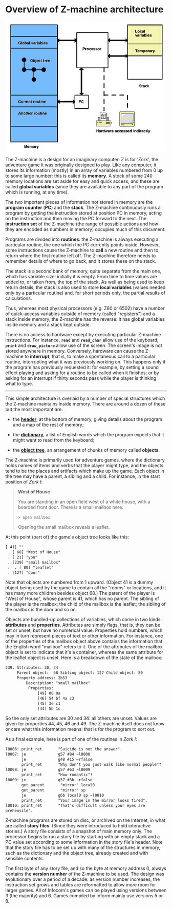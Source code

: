 # Overview of Z-machine architecture

![architecture diagram](./images/diagram.gif)

The Z-machine is a design for an imaginary computer: Z is for ‘Zork', the adventure game it was originally designed to play. Like any computer, it stores its information (mostly) in an array of variables numbered from 0 up to some large number: this is called its **memory**. A stock of some 240 memory locations are set aside for easy and quick access, and these are called **global variables** (since they are available to any part of the program which is running, at any time).

The two important pieces of information not stored in memory are the **program counter** (**PC**) and the **stack**. The Z-machine continuously runs a program by getting the instruction stored at position PC in memory, acting on the instruction and then moving the PC forward to the next. The **instruction set** of the Z-machine (the range of possible actions and how they are encoded as numbers in memory) occupies much of this document.

Programs are divided into **routines**: the Z-machine is always executing a particular routine, the one which the PC currently points inside. However, some instructions cause the Z-machine to **call** a new routine and then to return where the first routine left off. The Z-machine therefore needs to remember details of where to go back, and it stores these on the stack.

The stack is a second bank of memory, quite separate from the main one, which has variable size: initially it is empty. From time to time values are added to, or taken from, the top of the stack. As well as being used to keep return details, the stack is also used to store **local variables** (values needed only by a particular routine) and, for short periods only, the partial results of calculations.

Thus, whereas most physical processors (e.g. Z80 or 6502) have a number of quick-access variables outside of memory (called "registers") and a stack inside memory, the Z-machine has the reverse: it has global variables inside memory and a stack kept outside.

There is no access to hardware except by executing particular Z-machine instructions. For instance, **`read`** and **`read_char`** allow use of the keyboard; **`print`** and **`draw_picture`** allow use of the screen. The screen's image is not stored anywhere in memory. Conversely, hardware can cause the Z-machine to **interrupt**, that is, to make a spontaneous call to a particular routine, interrupting what it was previously working on. This happens only if the program has previously requested it: for example, by setting a sound effect playing and asking for a routine to be called when it finishes; or by asking for an interrupt if thirty seconds pass while the player is thinking what to type.

----

This simple architecture is overlaid by a number of special structures which the Z-machine maintains inside memory. There are around a dozen of these but the most important are:

- the [**header**](./11-header.md), at the bottom of memory, giving details about the program and a map of the rest of memory;

- the [**dictionary**](./13-dictionary.md), a list of English words which the program expects that it might want to read from the keyboard;

- the [**object tree**](./12-objects.md), an arrangement of chunks of memory called **objects**.

The Z-machine is primarily used for adventure games, where the dictionary holds names of items and verbs that the player might type, and the objects tend to be the places and artifacts which make up the game. Each object in the tree may have a parent, a sibling and a child. For instance, in the start position of _Zork I_:

> **West of House**
>
> You are standing in an open field west of a white house, with a boarded front door. There is a small mailbox here.
>
> `> open mailbox`
>
> Opening the small mailbox reveals a leaflet.

At this point (part of) the game's object tree looks like this:

```
[ 41] ""
 . [ 68] "West of House"
 . [ 21] "you"
 . [239] "small mailbox"
 .  . [ 80] "leaflet"
 . [127] "door"
```

Note that objects are numbered from 1 upward. (Object 41 is a dummy object being used by the game to contain all the "rooms" or locations, and it has many more children besides object 68.) The parent of the player is "West of House", whose parent is 41, which has no parent. The sibling of the player is the mailbox; the child of the mailbox is the leaflet; the sibling of the mailbox is the door and so on.

Objects are bundled-up collections of variables, which come in two kinds: **attributes** and **properties**. Attributes are simply flags, that is, they can be set or unset, but have no numerical value. Properties hold numbers, which may in turn represent pieces of text or other information. For instance, one of the properties of the mailbox object above contains the information that the English word "mailbox" refers to it. One of the attributes of the mailbox object is set to indicate that it's a container, whereas the same attribute for the leaflet object is unset. Here is a breakdown of the state of the mailbox:

```
239. Attributes: 30, 34
     Parent object:  68 Sibling object: 127 Child object: 80
     Property address: 2b53
         Description: "small mailbox"
          Properties:
              [49] 00 0a
              [46] 54 bf 4a c3
              [45] 3e c1
              [44] 5b 1c
```

So the only set attributes are 30 and 34: all others are unset. Values are given for properties 44, 45, 46 and 49. The Z-machine itself does not know or care what this information means: that is for the program to sort out.

As a final example, here is part of one of the routines in _Zork I_:

```
l0006: print_ret       "Suicide is not the answer".
l0007: je              g57 #84 ~l0008
       je              g48 #15 ~rfalse
       print_ret       "Why don't you just walk like normal people"?
l0008: je              g57 #63 ~l0009
       print_ret       "How romantic"!
l0009: je              g57 #3b ~rfalse
       get_parent       "mirror" local0
       get_parent       "mirror" sp
       je              g6b local0 sp ~l0010
       print_ret       "Your image in the mirror looks tired".
l0010: print_ret       "That's difficult unless your eyes are prehensile".
```

Z-machine programs are stored on disc, or archived on the Internet, in what are called **story files**. (Since they were introduced to hold interactive stories.) A story file consists of a snapshot of main memory only. The processor begins to run a story file by starting with an empty stack and a PC value set according to some information in the story file's header. Note that the story file has to be set up with many of the structures in memory, such as the dictionary and the object tree, already created and with sensible contents.

The first byte of any story file, and so the byte at memory address 0, always contains the **version number** of the Z-machine to be used. The design was evolutionary over a period of a decade: as version number increases, the instruction set grows and tables are reformatted to allow more room for larger games. All of Infocom's games can be played using versions between 3 (the majority) and 6. Games compiled by Inform mainly use versions 5 or 8.
